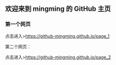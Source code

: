 ## 欢迎来到 mingming 的 GitHub 主页

### 第一个网页

点击进入>https://github-mingming.github.io/page_1

第二个网页：

点击进入>https://github-mingming.github.io/page_2


